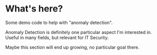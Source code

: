 # What's here?

Some demo code to help with "anomaly detection".

Anomaly Detection is definitely one particular aspect I'm interested in.
Useful in many fields, but relevant for IT Security.

Maybe this section will end up growing, no particular goal there.
